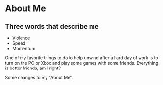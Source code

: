 # About Me

## Three words that describe me

* Violence
* Speed
* Momentum

One of my favorite things to do to help unwind after a hard day of work is to turn on the PC or Xbox and play some games with some friends. Everything is better friends, am I right? 

Some changes to my "About Me".